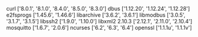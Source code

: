 curl ['8.0.1', '8.1.0', '8.4.0', '8.5.0', '8.3.0']
dbus ['1.12.20', '1.12.24', '1.12.28']
e2fsprogs ['1.45.6', '1.46.6']
libarchive ['3.6.2', '3.6.1']
libmodbus ['3.0.5', '3.1.7', '3.1.5']
libssh2 ['1.9.0', '1.10.0']
libxml2 2.10.3 ['2.12.1', '2.11.0', '2.10.4']
mosquitto ['1.6.7', '2.0.6']
ncurses ['6.2', '6.3', '6.4']
openssl ['1.1.1u', '1.1.1v']
